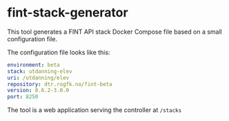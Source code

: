 # fint-stack-generator

This tool generates a FINT API stack Docker Compose file based on a small
configuration file.

The configuration file looks like this:

```yaml
environment: beta
stack: utdanning-elev
uri: /utdanning/elev
repository: dtr.rogfk.no/fint-beta
version: 0.6.2-3.0.0
port: 8250
```

The tool is a web application serving the controller at `/stacks`
